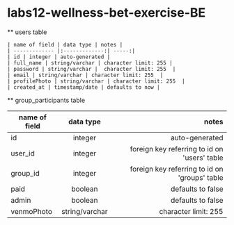 # labs12-wellness-bet-exercise-BE
 


 ** users table

    | name of field | data type | notes |
    | ------------- |:-------------:| -----:|
    | id | integer | auto-generated |
    | full_name | string/varchar | character limit: 255 | 
    | password | string/varchar |  character limit: 255  | 
    | email | string/varchar | character limit: 255  | 
    | profilePhoto | string/varchar | character limit: 255  |
    | created_at | timestamp/date | defaults to now |  

 ** group_participants table 

 | name of field | data type | notes |
 | ------------- |:-------------:| -----:|
 | id | integer | auto-generated | 
 | user_id | integer | foreign key referring to id on 'users' table |
  | group_id | integer | foreign key referring to id on 'groups' table | 
  | paid | boolean | defaults to false | 
  | admin | boolean | defaults to false | 
  | venmoPhoto | string/varchar | character limit: 255 | 


 
